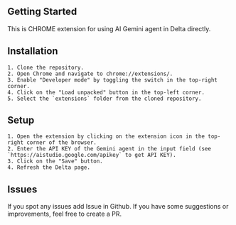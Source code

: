 ## Getting Started

This is CHROME extension for using AI Gemini agent in Delta directly.

## Installation

    1. Clone the repository.
    2. Open Chrome and navigate to chrome://extensions/.
    3. Enable "Developer mode" by toggling the switch in the top-right corner.
    4. Click on the "Load unpacked" button in the top-left corner.
    5. Select the `extensions` folder from the cloned repository.

## Setup

    1. Open the extension by clicking on the extension icon in the top-right corner of the browser.
    2. Enter the API KEY of the Gemini agent in the input field (see `https://aistudio.google.com/apikey` to get API KEY).
    3. Click on the "Save" button.
    4. Refresh the Delta page.

## Issues

If you spot any issues add Issue in Github.
If you have some suggestions or improvements, feel free to create a PR.
